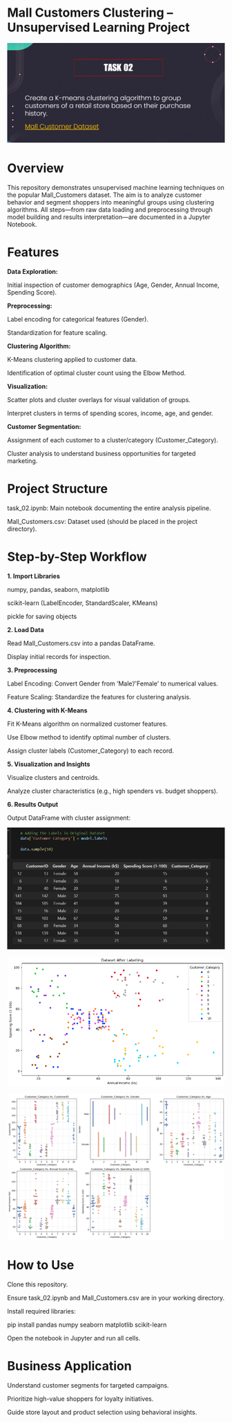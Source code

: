 # Mall Customers Clustering – Unsupervised Learning Project

![Task_02](images/task_2_tasks.png)

# Overview 

This repository demonstrates unsupervised machine learning techniques on the popular Mall_Customers dataset. 
The aim is to analyze customer behavior and segment shoppers into meaningful groups using clustering algorithms. 
All steps—from raw data loading and preprocessing through model building and results interpretation—are documented in a Jupyter Notebook.

# Features

**Data Exploration:**

Initial inspection of customer demographics (Age, Gender, Annual Income, Spending Score).

**Preprocessing:**

Label encoding for categorical features (Gender).

Standardization for feature scaling.

**Clustering Algorithm:**

K-Means clustering applied to customer data.

Identification of optimal cluster count using the Elbow Method.

**Visualization:**

Scatter plots and cluster overlays for visual validation of groups.

Interpret clusters in terms of spending scores, income, age, and gender.

**Customer Segmentation:**

Assignment of each customer to a cluster/category (Customer_Category).

Cluster analysis to understand business opportunities for targeted marketing.

# Project Structure

task_02.ipynb: Main notebook documenting the entire analysis pipeline.

Mall_Customers.csv: Dataset used (should be placed in the project directory).

# Step-by-Step Workflow

**1. Import Libraries**

numpy, pandas, seaborn, matplotlib

scikit-learn (LabelEncoder, StandardScaler, KMeans)

pickle for saving objects

**2. Load Data**

Read Mall_Customers.csv into a pandas DataFrame.

Display initial records for inspection.

**3. Preprocessing**

Label Encoding: Convert Gender from ‘Male’/'Female' to numerical values.

Feature Scaling: Standardize the features for clustering analysis.

**4. Clustering with K-Means**

Fit K-Means algorithm on normalized customer features.

Use Elbow method to identify optimal number of clusters.

Assign cluster labels (Customer_Category) to each record.

**5. Visualization and Insights**

Visualize clusters and centroids.

Analyze cluster characteristics (e.g., high spenders vs. budget shoppers).

**6. Results Output**

Output DataFrame with cluster assignment:

![after_label](outputs/after_label.png)

![customer_after_labelling](outputs/customer_after_labelling.png)

![customers_acc_category](outputs/customers_acc_category.png)

# How to Use

Clone this repository.

Ensure task_02.ipynb and Mall_Customers.csv are in your working directory.

Install required libraries:

pip install pandas numpy seaborn matplotlib scikit-learn

Open the notebook in Jupyter and run all cells.

# Business Application

Understand customer segments for targeted campaigns.

Prioritize high-value shoppers for loyalty initiatives.

Guide store layout and product selection using behavioral insights.




